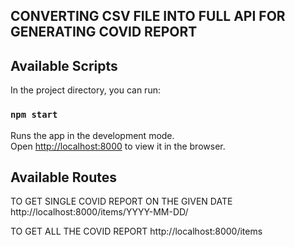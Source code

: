 ## CONVERTING CSV FILE INTO FULL API FOR GENERATING COVID REPORT

## Available Scripts

In the project directory, you can run:

### `npm start`

Runs the app in the development mode.<br />
Open [http://localhost:8000](http://localhost:8000) to view it in the browser.

## Available Routes
TO GET SINGLE COVID REPORT ON THE GIVEN DATE
http://localhost:8000/items/YYYY-MM-DD/

TO GET ALL THE COVID REPORT
http://localhost:8000/items
